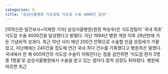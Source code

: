 ```yaml
---
categories: h
title: "삼성서울병원 식도암팀 식도암 수술 4000건 달성"
---
```

[의학신문·일간보사=이재원 기자] 삼성서울병원(원장 박승우)은 식도암팀이 ‘국내 최초’ 식도암 수술 4000건을 달성했다고 밝혔다. 지난 1994년 병원 개원 이후 28년만에 거둔 기념비적 성과다. 최근 10년 사이 매년 200건 안팎으로 수술할 만큼 성장세가 가팔랐고, 지난해에는 240건을 집도해 연간 국내 최다 건수를 기록했다고 병원측은 말했다.국내에서 한 해 600여건의 식도암 수술이 이뤄진다는 점을 감안하면 ‘식도암 환자 3명 중 1명꼴’로 삼성서울병원에서 수술을 받고 있는 셈이다.질적 성장도 뒤따랐다. 병원에 따르면 최근
